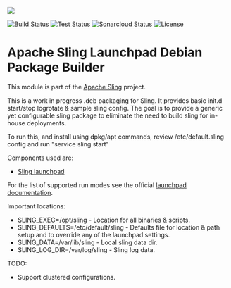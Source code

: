 [<img src="https://sling.apache.org/res/logos/sling.png"/>](https://sling.apache.org)

 [![Build Status](https://ci-builds.apache.org/job/Sling/job/modules/job/sling-launchpad-debian/job/master/badge/icon)](https://ci-builds.apache.org/job/Sling/job/modules/job/sling-launchpad-debian/job/master/) [![Test Status](https://img.shields.io/jenkins/tests.svg?jobUrl=https://ci-builds.apache.org/job/Sling/job/modules/job/sling-launchpad-debian/job/master/)](https://ci-builds.apache.org/job/Sling/job/modules/job/sling-launchpad-debian/job/master/test/?width=800&height=600) [![Sonarcloud Status](https://sonarcloud.io/api/project_badges/measure?project=apache_sling-launchpad-debian&metric=alert_status)](https://sonarcloud.io/dashboard?id=apache_sling-launchpad-debian) [![License](https://img.shields.io/badge/License-Apache%202.0-blue.svg)](https://www.apache.org/licenses/LICENSE-2.0)

# Apache Sling Launchpad Debian Package Builder

This module is part of the [Apache Sling](https://sling.apache.org) project.

This is a work in progress .deb packaging for Sling.
It provides basic init.d start/stop logrotate & sample sling config. The goal is to provide a generic yet configurable sling package to eliminate the need to build sling for in-house deployments.

To run this, and install using dpkg/apt commands, review /etc/default.sling
config and run
	"service sling start"

Components used are:
* [Sling launchpad](https://github.com/apache/sling/tree/trunk/launchpad/builder)

For the list of supported run modes see the official [launchpad documentation](https://sling.apache.org/documentation/the-sling-engine/the-sling-launchpad.html).

Important locations:

* SLING_EXEC=/opt/sling - Location for all binaries & scripts.
* SLING_DEFAULTS=/etc/default/sling - Defaults file for location & path setup and to override any of the launchpad settings.
* SLING_DATA=/var/lib/sling - Local sling data dir.
* SLING_LOG_DIR=/var/log/sling - Sling log data.

TODO:
* Support clustered configurations.
